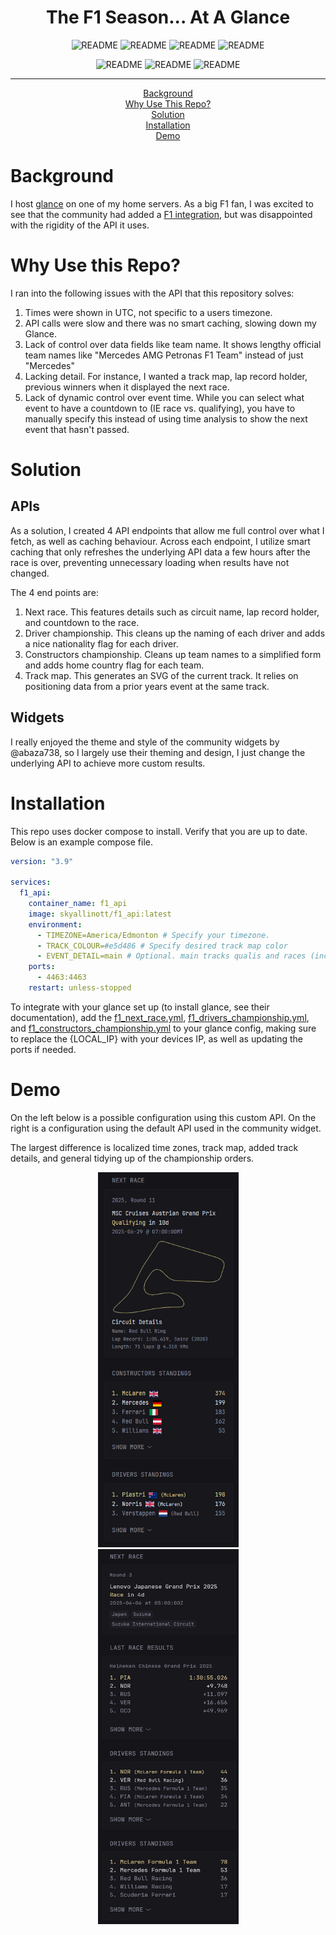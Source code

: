

<div align="center">
  
# The F1 Season... At A Glance

![README](https://img.shields.io/badge/Actively%20Mainted-Yes)
![README](https://img.shields.io/github/v/release/skyallinott/glance-f1)
![README](https://img.shields.io/docker/pulls/skyallinott/f1_api)
![README](https://img.shields.io/github/issues/skyallinott/glance-f1)


![README](https://img.shields.io/github/commit-activity/w/skyallinott/glance-f1)
![README](https://img.shields.io/github/commits-since/skyallinott/glance-f1/latest)
![README](https://img.shields.io/github/commits-difference/skyallinott/glance-f1?base=master&head=development&label=Development%20Commits%20Not%20Merged%20Into%20Main)


___

[Background](#background)
<br>
[Why Use This Repo?](#why-use-this-repo)
<br>
[Solution](#solution)
<br>
[Installation](#installation)
<br>
[Demo](#demo)
<br>
</div>

# Background
I host [glance](https://github.com/glanceapp/glance) on one of my home servers. As a big F1 fan, I was excited to see that the community had added a [F1 integration](https://github.com/glanceapp/community-widgets/blob/main/widgets/formula1-widgets-by-abaza738/README.md), but was disappointed with the rigidity of the API it uses. 

# Why Use this Repo?
I ran into the following issues with the API that this repository solves:
1. Times were shown in UTC, not specific to a users timezone.
2. API calls were slow and there was no smart caching, slowing down my Glance.
3. Lack of control over data fields like team name. It shows lengthy official team names like "Mercedes AMG Petronas F1 Team" instead of just "Mercedes"
4. Lacking detail. For instance, I wanted a track map, lap record holder, previous winners when it displayed the next race.
5. Lack of dynamic control over event time. While you can select what event to have a countdown to (IE race vs. qualifying), you have to manually specify this instead of using time analysis to show the next event that hasn't passed.

# Solution
## APIs
As a solution, I created 4 API endpoints that allow me full control over what I fetch, as well as caching behaviour. Across each endpoint, I utilize smart caching that only refreshes the underlying API data a few hours after the race is over, preventing unnecessary loading when results have not changed.

The 4 end points are:
1. Next race. This features details such as circuit name, lap record holder, and countdown to the race.
2. Driver championship. This cleans up the naming of each driver and adds a nice nationality flag for each driver.
3. Constructors championship. Cleans up team names to a simplified form and adds home country flag for each team.
4. Track map. This generates an SVG of the current track. It relies on positioning data from a prior years event at the same track.

## Widgets
I really enjoyed the theme and style of the community widgets by @abaza738, so I largely use their theming and design, I just change the underlying API to achieve more custom results.

# Installation
This repo uses docker compose to install. Verify that you are up to date. Below is an example compose file.
```yaml
version: "3.9"

services:
  f1_api:
    container_name: f1_api
    image: skyallinott/f1_api:latest
    environment:
      - TIMEZONE=America/Edmonton # Specify your timezone.
      - TRACK_COLOUR=#e5d486 # Specify desired track map color
      - EVENT_DETAIL=main # Optional. main tracks qualis and races (inc. sprints), race tracks races. 
    ports:
      - 4463:4463
    restart: unless-stopped
```

To integrate with your glance set up (to install glance, see their documentation), add the [f1_next_race.yml](f1_next_race.yml), [f1_drivers_championship.yml](f1_drivers_championship.yml), and [f1_constructors_championship.yml](f1_constructors_championship.yml) to your glance config, making sure to replace the {LOCAL_IP} with your devices IP, as well as updating the ports if needed. 


# Demo
On the left below is a possible configuration using this custom API. On the right is a configuration using the default API used in the community widget.

The largest difference is localized time zones, track map, added track details, and general tidying up of the championship orders. 

<div align="center" >
  <img src="./glance-f1.png" width="225px" height = "600px" hspace="20px" />
  <img src="./community-f1.png" width="225px" height = "600px" hspace="20px" />
</div>

